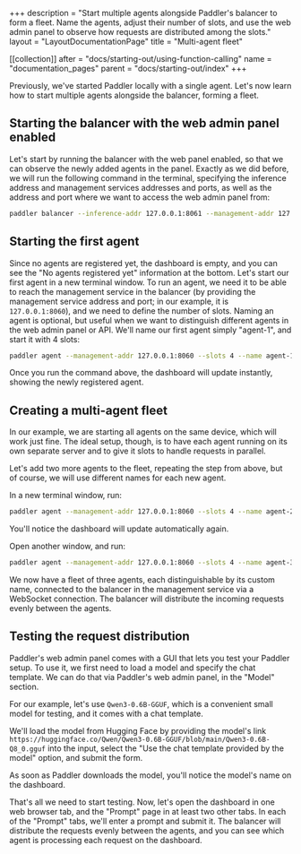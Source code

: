 +++
description = "Start multiple agents alongside Paddler's balancer to form a fleet. Name the agents, adjust their number of slots, and use the web admin panel to observe how requests are distributed among the slots."
layout = "LayoutDocumentationPage"
title = "Multi-agent fleet"

[[collection]]
after = "docs/starting-out/using-function-calling"
name = "documentation_pages"
parent = "docs/starting-out/index"
+++

Previously, we've started Paddler locally with a single agent. Let's now learn how to start multiple agents alongside the balancer, forming a fleet.

## Starting the balancer with the web admin panel enabled

Let's start by running the balancer with the web panel enabled, so that we can observe the newly added agents in the panel. Exactly as we did before, we will run the following command in the terminal, specifying the inference address and management services addresses and ports, as well as the address and port where we want to access the web admin panel from:

```bash
paddler balancer --inference-addr 127.0.0.1:8061 --management-addr 127.0.0.1:8060 --web-admin-panel-addr 127.0.0.1:8062
```

## Starting the first agent

Since no agents are registered yet, the dashboard is empty, and you can see the "No agents registered yet" information at the bottom. 
Let's start our first agent in a new terminal window.
To run an agent, we need it to be able to reach the management service in the balancer (by providing the management service address and port; in our example, it is `127.0.0.1:8060`), and we need to define the number of slots. Naming an agent is optional, but useful when we want to distinguish different agents in the web admin panel or API. We'll name our first agent simply "agent-1", and start it with 4 slots:

```bash
paddler agent --management-addr 127.0.0.1:8060 --slots 4 --name agent-1
```

Once you run the command above, the dashboard will update instantly, showing the newly registered agent.

## Creating a multi-agent fleet

<Note>
    In our example, we are starting all agents on the same device, which will work just fine. The ideal setup, though, is to have each agent running on its own separate server and to give it slots to handle requests in parallel.
</Note>

Let's add two more agents to the fleet, repeating the step from above, but of course, we will use different names for each new agent.

In a new terminal window, run:

```bash
paddler agent --management-addr 127.0.0.1:8060 --slots 4 --name agent-2
```

You'll notice the dashboard will update automatically again. 

Open another window, and run:

```bash
paddler agent --management-addr 127.0.0.1:8060 --slots 4 --name agent-3
```

We now have a fleet of three agents, each distinguishable by its custom name, connected to the balancer in the management service via a WebSocket connection. The balancer will distribute the incoming requests evenly between the agents. 

## Testing the request distribution

Paddler's web admin panel comes with a GUI that lets you test your Paddler setup. To use it, we first need to load a model and specify the chat template. We can do that via Paddler's web admin panel, in the "Model" section.

For our example, let's use `Qwen3-0.6B-GGUF`, which is a convenient small model for testing, and it comes with a chat template. 

We'll load the model from Hugging Face by providing the model's link `https://huggingface.co/Qwen/Qwen3-0.6B-GGUF/blob/main/Qwen3-0.6B-Q8_0.gguf` into the input, select the "Use the chat template provided by the model" option, and submit the form. 

As soon as Paddler downloads the model, you'll notice the model's name on the dashboard.

That's all we need to start testing. Now, let's open the dashboard in one web browser tab, and the "Prompt" page in at least two other tabs. In each of the "Prompt" tabs, we'll enter a prompt and submit it. The balancer will distribute the requests evenly between the agents, and you can see which agent is processing each request on the dashboard.
